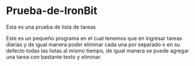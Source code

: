 # Prueba-de-IronBit
Esta es una prueba de lista de tareas

Este es un pequeño  programa  en el cual tenemos que en ingresar tareas diarias y de igual manera poder eliminar  cada una por separado o  en su defecto todas las listas al mismo tiempo,
de igual manera se puede agregar una tarea con bastante texto y eliminar.
